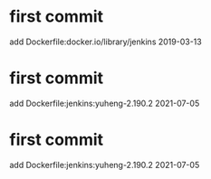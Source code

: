 # first commit
add Dockerfile:docker.io/library/jenkins 2019-03-13
# first commit
add Dockerfile:jenkins:yuheng-2.190.2 2021-07-05
# first commit
add Dockerfile:jenkins:yuheng-2.190.2 2021-07-05
